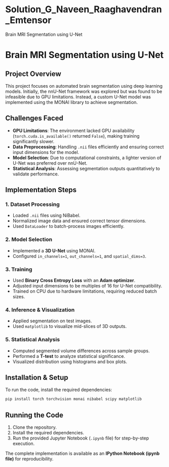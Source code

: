# Solution_G_Naveen_Raaghavendran_Emtensor
Brain MRI Segmentation using U-Net

# Brain MRI Segmentation using U-Net

## Project Overview
This project focuses on automated brain segmentation using deep learning models. Initially, the nnU-Net framework was explored but was found to be infeasible due to GPU limitations. Instead, a custom U-Net model was implemented using the MONAI library to achieve segmentation.

## Challenges Faced
- **GPU Limitations**: The environment lacked GPU availability (`torch.cuda.is_available()` returned `False`), making training significantly slower.
- **Data Preprocessing**: Handling `.nii` files efficiently and ensuring correct input dimensions for the model.
- **Model Selection**: Due to computational constraints, a lighter version of U-Net was preferred over nnU-Net.
- **Statistical Analysis**: Assessing segmentation outputs quantitatively to validate performance.

## Implementation Steps
### 1. Dataset Processing
- Loaded `.nii` files using NiBabel.
- Normalized image data and ensured correct tensor dimensions.
- Used `DataLoader` to batch-process images efficiently.

### 2. Model Selection
- Implemented a **3D U-Net** using MONAI.
- Configured `in_channels=1`, `out_channels=1`, and `spatial_dims=3`.

### 3. Training
- Used **Binary Cross Entropy Loss** with an **Adam optimizer**.
- Adjusted input dimensions to be multiples of 16 for U-Net compatibility.
- Trained on CPU due to hardware limitations, requiring reduced batch sizes.

### 4. Inference & Visualization
- Applied segmentation on test images.
- Used `matplotlib` to visualize mid-slices of 3D outputs.

### 5. Statistical Analysis
- Computed segmented volume differences across sample groups.
- Performed a **T-test** to analyze statistical significance.
- Visualized distribution using histograms and box plots.

## Installation & Setup
To run the code, install the required dependencies:
```sh
pip install torch torchvision monai nibabel scipy matplotlib
```

## Running the Code
1. Clone the repository.
2. Install the required dependencies.
3. Run the provided Jupyter Notebook (`.ipynb` file) for step-by-step execution.

The complete implementation is available as an **IPython Notebook (ipynb file)** for reproducibility.


